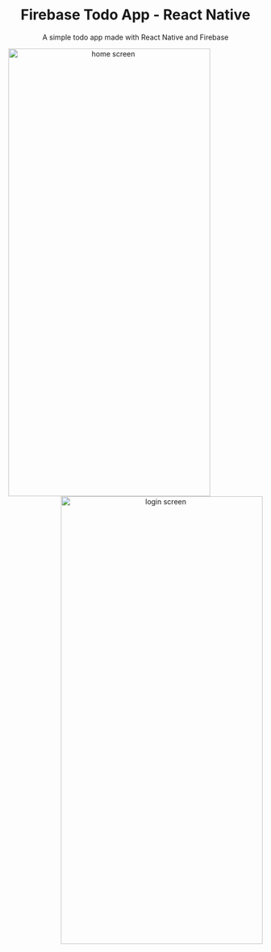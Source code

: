 <h1 align="center">Firebase Todo App - React Native</h1>
<p align="center">A simple todo app made with React Native and Firebase</p>

<div align="center">
  <img align="left" height="888" width="400" src="https://raw.githubusercontent.com/zomeru/todo-react-native/main/assets/screenshot/home.jpg" alt="home screen" />
  <img align="right" height="888" width="400" src="https://raw.githubusercontent.com/zomeru/todo-react-native/main/assets/screenshot/login.jpg" alt="login screen" />
</div>
